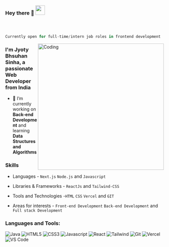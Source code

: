 ### Hey there 👋 <img src="https://raw.githubusercontent.com/aemmadi/aemmadi/master/wave.gif" width="30px">



```javascript



Currently open for full-time/intern job roles in frontend development

```

<img align="right" alt="Coding" width="400" src="https://www.lambdatest.com/resources/images/news24.gif">

<h3>I'm Jyoty Bhsuhan Sinha, a passionate Web Developer from India</h3>


- 🔭 I’m currently working on **Back-end Development** and learning **Data Structures and Algorithms**

### Skills

- Languages - `Next.js` `Node.js` and `Javascript`

- Libraries & Frameworks -  `ReactJs` and `Tailwind-CSS`

- Tools and Technologies -`HTML` `CSS` `Vercel` and `GIT`

- Areas for interests - `Front-end Development` `Back-end Development` and `Full stack Development`

<h3 align="left">Languages and Tools:</h3>

<p>

 <img alt="Java" src="https://img.shields.io/badge/C++-%23ED8B00.svg?style=for-the-badge&logo=&logoColor=white"/>

 <img alt="HTML5" src="https://img.shields.io/badge/html5-%23E34F26.svg?style=for-the-badge&logo=html5&logoColor=white" />

 <img alt="CSS3" src="https://img.shields.io/badge/css3-%231572B6.svg?style=for-the-badge&logo=css3&logoColor=white" />

 <img alt="Javascript" src="https://img.shields.io/badge/javascript-%23323330.svg?style=for-the-badge&logo=javascript&logoColor=%23F7DF1E"/>

 <img alt="React" src="https://img.shields.io/badge/react-%2320232a.svg?style=for-the-badge&logo=react&logoColor=%2361DAFB"/>

 <img alt="Tailwind" src="https://img.shields.io/badge/Tailwind_CSS-38B2AC?style=for-the-badge&logo=tailwind-css&logoColor=white"/>

 <img alt="Git" src="https://img.shields.io/badge/git-%23F05033.svg?style=for-the-badge&logo=git&logoColor=white"/>

 <img alt="Vercel" src="https://img.shields.io/badge/vercel-%23000000.svg?style=for-the-badge&logo=vercel&logoColor=white"/>

 <img alt="VS Code" src="https://img.shields.io/badge/Visual%20Studio%20Code-0078d7.svg?style=for-the-badge&logo=visual-studio-code&logoColor=white"/>

</p> 





